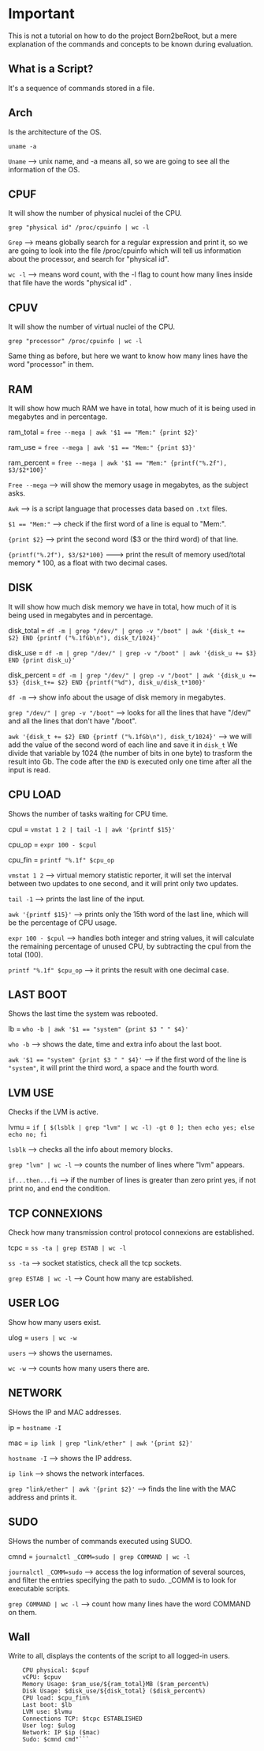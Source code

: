# Important
This is not a tutorial on how to do the project Born2beRoot, but a mere explanation of the commands and concepts to be known during evaluation.

## What is a Script?
It's a sequence of commands stored in a file.

## Arch
Is the architecture of the OS.

```uname -a```


```Uname``` --> unix name, and -a means all, so we are going to see all the information of the OS.

## CPUF
It will show the number of physical nuclei of the CPU.

```grep "physical id" /proc/cpuinfo | wc -l```


```Grep``` --> means globally search for a regular expression and print it, so we are going to look into the file 
/proc/cpuinfo which will tell us information about the processor, and search for "physical id".

```wc -l``` --> means word count, with the -l flag to count how many lines inside that file have the words
"physical id" .

## CPUV
It will show the number of virtual nuclei of the CPU.

```grep "processor" /proc/cpuinfo | wc -l```


Same thing as before, but here we want to know how many lines have the word "processor" in them.

## RAM
It will show how much RAM we have in total, how much of it is being used in megabytes and in percentage.

ram_total = ```free --mega | awk '$1 == "Mem:" {print $2}'```

ram_use = ```free --mega | awk '$1 == "Mem:" {print $3}'```

ram_percent = ```free --mega | awk '$1 == "Mem:" {printf("%.2f"), $3/$2*100}'```



```Free --mega``` --> will show the memory usage in megabytes, as the subject asks.

```Awk``` --> is a script language that processes data based on ```.txt``` files.

```$1 == "Mem:"``` --> check if the first word of a line is equal to "Mem:".

```{print $2}``` --> print the second word ($3 or the third word) of that line.

```{printf("%.2f"), $3/$2*100}``` ---> print the result of memory used/total memory * 100, as a float with two decimal cases.

## DISK
It will show how much disk memory we have in total, how much of it is being used in megabytes and in percentage.

disk_total = ```df -m | grep "/dev/" | grep -v "/boot" | awk '{disk_t += $2} END {printf ("%.1fGb\n"), disk_t/1024}'```

disk_use = ```df -m | grep "/dev/" | grep -v "/boot" | awk '{disk_u += $3} END {print disk_u}'```

disk_percent = ```df -m | grep "/dev/" | grep -v "/boot" | awk '{disk_u += $3} {disk_t+= $2} END {printf("%d"), disk_u/disk_t*100}'```


 ```df -m``` --> show info about the usage of disk memory in megabytes.

```grep "/dev/" | grep -v "/boot"``` --> looks for all the lines that have "/dev/" and all the lines that don't have "/boot".

```awk '{disk_t += $2} END {printf ("%.1fGb\n"), disk_t/1024}'``` --> we will add the value of the second word of each line and save it in ```disk_t```
We divide that variable by 1024 (the number of bits in one byte) to trasform the result into Gb. The code after the ```END``` is executed only one time 
after all the input is read.

## CPU LOAD
Shows the number of tasks waiting for CPU time.

cpul = ```vmstat 1 2 | tail -1 | awk '{printf $15}'```

cpu_op = ```expr 100 - $cpul```

cpu_fin = ```printf "%.1f" $cpu_op```


```vmstat 1 2``` --> virtual memory statistic reporter, it will set the interval between two updates to one second, and it will print only two updates.

```tail -1``` --> prints the last line of the input.

```awk '{printf $15}'``` --> prints only the 15th word of the last line, which will be the percentage of CPU usage.

```expr 100 - $cpul``` --> handles both integer and string values, it will calculate the remaining percentage of unused CPU, by subtracting the cpul from the total (100).

```printf "%.1f" $cpu_op``` --> it prints the result with one decimal case.


## LAST BOOT
Shows the last time the system was rebooted.

lb = ```who -b | awk '$1 == "system" {print $3 " " $4}'```


```who -b``` --> shows the date, time and extra info about the last boot.

```awk '$1 == "system" {print $3 " " $4}'``` --> if the first word of the line is ```"system"```, it will print the third word, a space and the fourth word.

## LVM USE
Checks if the LVM is active.

lvmu = ```if [ $(lsblk | grep "lvm" | wc -l) -gt 0 ]; then echo yes; else echo no; fi```


```lsblk``` --> checks all the info about memory blocks.

```grep "lvm" | wc -l``` --> counts the number of lines where "lvm" appears.

```if...then...fi``` --> if the number of lines is greater than zero print yes, if not print no, and end the condition.


## TCP CONNEXIONS
Check how many transmission control protocol connexions are established.

tcpc = ```ss -ta | grep ESTAB | wc -l```


```ss -ta``` --> socket statistics, check all the tcp sockets.

```grep ESTAB | wc -l``` --> Count how many are established.

## USER LOG
Show how many users exist.

ulog = ```users | wc -w```


```users``` --> shows the usernames.

```wc -w``` --> counts how many users there are.

## NETWORK
SHows the IP and MAC addresses.

ip = ```hostname -I```

mac = ```ip link | grep "link/ether" | awk '{print $2}'```


```hostname -I``` --> shows the IP address.

```ip link``` --> shows the network interfaces.

```grep "link/ether" | awk '{print $2}'``` --> finds the line with the MAC address and prints it.

## SUDO
SHows the number of commands executed using SUDO.

cmnd = ```journalctl _COMM=sudo | grep COMMAND | wc -l```

```journalctl _COMM=sudo``` --> access the log information of several sources, and filter the entries specifying the path to sudo. _COMM is to look for executable scripts.

```grep COMMAND | wc -l``` --> count how many lines have the word COMMAND on them.

## Wall
Write to all, displays the contents of the script to all logged-in users.

```wall "	Architecture: $arch
	CPU physical: $cpuf
	vCPU: $cpuv
	Memory Usage: $ram_use/${ram_total}MB ($ram_percent%)
	Disk Usage: $disk_use/${disk_total} ($disk_percent%)
	CPU load: $cpu_fin%
	Last boot: $lb
	LVM use: $lvmu
	Connections TCP: $tcpc ESTABLISHED
	User log: $ulog
	Network: IP $ip ($mac)
	Sudo: $cmnd cmd"```
